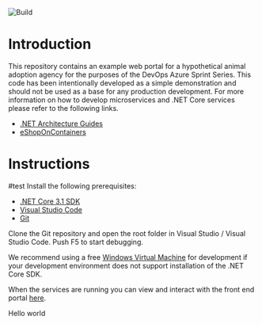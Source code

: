 ![Build](https://github.com/ruskindantra/animal-adoption-portal/workflows/.NET%20CORE/badge.svg)

# Introduction
This repository contains an example web portal for a hypothetical animal adoption agency for the purposes of the DevOps Azure Sprint Series. This code has been intentionally developed as a simple demonstration and should not be used as a base for any production development. For more information on how to develop microservices and .NET Core services please refer to the following links.

- [.NET Architecture Guides](https://dotnet.microsoft.com/learn/dotnet/architecture-guides)
- [eShopOnContainers](https://github.com/dotnet-architecture/eShopOnContainers)


# Instructions
#test
Install the following prerequisites:
- [.NET Core 3.1 SDK](https://dotnet.microsoft.com/download/dotnet-core/3.1)
- [Visual Studio Code](https://visualstudio.microsoft.com/downloads/)
- [Git](https://git-scm.com/download/)

Clone the Git repository and open the root folder in Visual Studio / Visual Studio Code. Push F5 to start debugging.

We recommend using a free [Windows Virtual Machine](https://developer.microsoft.com/en-us/windows/downloads/virtual-machines/) for development if your development environment does not support installation of the .NET Core SDK.

When the services are running you can view and interact with the front end portal [here](http://localhost:9000/).

Hello world


